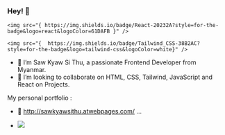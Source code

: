 ### Hey! 👋
	<img src="{ https://img.shields.io/badge/React-20232A?style=for-the-badge&logo=react&logoColor=61DAFB }" />
 
	<img src="{  https://img.shields.io/badge/Tailwind_CSS-38B2AC?style=for-the-badge&logo=tailwind-css&logoColor=white}" />

- 🌱 I’m Saw Kyaw Si Thu, a passionate Frontend Developer from Myanmar.
- 👯 I’m looking to collaborate on HTML, CSS, Tailwind, JavaScript and React on Projects.



My personal portfolio : 

- 👀 http://sawkyawsithu.atwebpages.com/ ...

- ![](https://komarev.com/ghpvc/?username=sithu11111&color=green)

